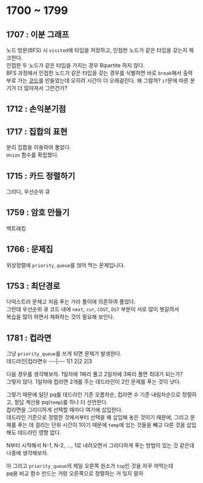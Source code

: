# 1700 ~ 1799


## 1707 : 이분 그래프
노드 방문(BFS) 시 `visited`에 타입을 저장하고, 인접한 노드가 같은 타입을 갖는지 체크한다.  
인접한 두 노드가 같은 타입을 가지는 경우 Bipartite 하지 않다.  
BFS 과정에서 인접한 노드가 같은 타입을 갖는 경우를 식별하면 바로 `break`해서 출력부로 가는 [코드](https://www.acmicpc.net/source/67722426)를 만들었는데 오히려 시간이 더 오래걸린다. 왜 그럴까? `if`문에 따른 분기가 더 많아져서 그런건가?

## 1712 : 손익분기점

## 1717 : 집합의 표현
분리 집합을 이용하여 풀었다.  
`Union` 함수를 확립했다.

## 1715 : 카드 정렬하기
그리디, 우선순위 큐

## 1759 : 암호 만들기
백트래킹

## 1766 : 문제집
위상정렬에 `priority_queue`를 얹어 먹는 문제입니다.

## 1753 : 최단경로
다익스트라 문제고 처음 푸는 거라 풀이에 의존하여 풀었다.  
그런데 우선순위 큐 코드 내에 `next`, `cur`, `COST`, `DST` 부분이 서로 많이 헷갈려서  
복습을 많이 하면서 체화하는 것이 필요해 보인다.

## 1781 : 컵라면
그냥 `priority_queue`를 쓰게 되면 문제가 발생한다.  
데드라인|컵라면수
---|---
1|1
2|2
2|3

다음 경우를 생각해보자. 1일차에 1짜리 풀고 2일차에 3짜리 풀면 최대가 되는가?  
그렇지 않다. 1일차에 컵라면 2개를 주는 데드라인이 2인 문제를 푸는 것이 낫다.

그렇기 때문에 일단 pq를 데드라인 기준 오름차순, 컵라면 수 기준 내림차순으로 정렬하고, 정답 계산용 pq(`temp`)를 하나 더 선언한다.  
컵라면을 그리디하게 선택할 때마다 여기에 삽입한다.  
데드라인 기준으로 정렬한 것에서부터 선택을 해 삽입해 놓은 것이기 때문에, 그리고 문제를 푸는 데 걸리는 단위 시간이 1이기 때문에 `temp`에 있는 것들을 빼고 다른 것을 삽입해도 데드라인 영향 없다.

N부터 시작해서 N-1, N-2, ..., 1로 내려오면서 그리디하게 푸는 방법이 있는 것 같은데 나중에 생각해보자.

아 그리고 `priority_queue`의 제일 오른쪽 원소가 `top`인 것을 자꾸 까먹는데  
pq용 비교 함수 만드는 거랑 오른쪽으로 정렬하는 거 잊지 말자
